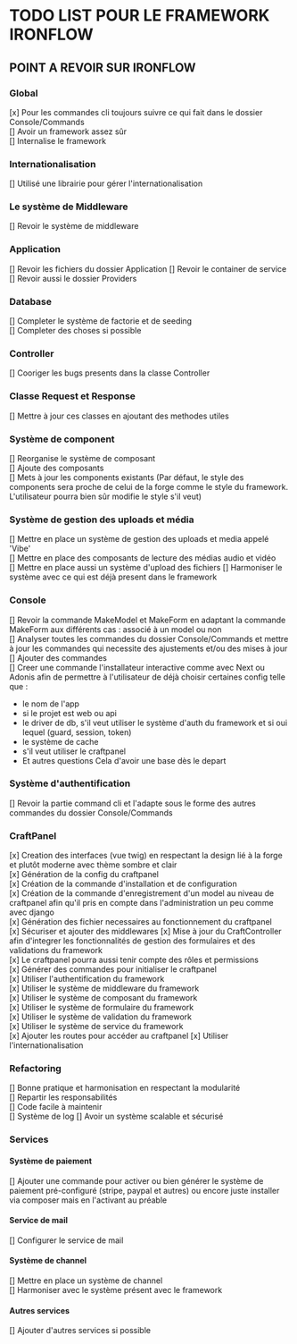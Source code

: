# TODO LIST POUR LE FRAMEWORK IRONFLOW

## POINT A REVOIR SUR IRONFLOW

### Global
[x] Pour les commandes cli toujours suivre ce qui fait dans le dossier Console/Commands  
[] Avoir un framework assez sûr  
[] Internalise le framework  

### Internationalisation

[] Utilisé une librairie pour gérer l'internationalisation 

### Le système de Middleware

[] Revoir le système de middleware  

### Application

[] Revoir les fichiers du dossier Application
[] Revoir le container de service  
[] Revoir aussi le dossier Providers

### Database

[] Completer le système de factorie et de seeding  
[] Completer des choses si possible

### Controller  
[] Cooriger les bugs presents dans la classe Controller

### Classe Request et Response 
[] Mettre à jour ces classes en ajoutant des methodes utiles  

### Système de component

[] Reorganise le système de composant  
[] Ajoute des composants  
[] Mets à jour les components existants (Par défaut, le style des components sera proche de celui de la forge comme le style du framework. L'utilisateur pourra bien sûr modifie le style s'il veut)  

### Système de gestion des uploads et média

[] Mettre en place un système de gestion des uploads et media appelé 'Vibe'  
[] Mettre en place des composants de lecture des médias audio et vidéo  
[] Mettre en place aussi un système d'upload des fichiers 
[] Harmoniser le système avec ce qui est déjà present dans le framework  

### Console

[] Revoir la commande MakeModel et MakeForm en adaptant la commande MakeForm aux différents cas : associé à un model ou non  
[] Analyser toutes les commandes du dossier Console/Commands et mettre à jour les commandes qui necessite des ajustements et/ou des mises à jour
[] Ajouter des commandes  
[] Creer une commande l'installateur interactive comme avec Next ou Adonis afin de permettre à l'utilisateur de déjà choisir certaines config telle que :
   - le nom de l'app
   - si le projet est web ou api
   - le driver de db, s'il veut utiliser le système d'auth du framework et si oui lequel (guard, session, token)
   - le système de cache  
   - s'il veut utiliser le craftpanel  
   - Et autres questions
   Cela d'avoir une base dès le depart  

### Système d'authentification  

[] Revoir la partie command cli et l'adapte sous le forme des autres commandes du dossier Console/Commands   

### CraftPanel
[x] Creation des interfaces (vue twig) en respectant la design lié à la forge et plutôt moderne avec thème sombre et clair  
[x] Génération de la config du craftpanel  
[x] Création de la commande d'installation et de configuration  
[x] Création de la commande d'enregistrement d'un model au niveau de craftpanel afin qu'il pris en compte dans l'administration un peu comme avec django     
[x] Génération des fichier necessaires au fonctionnement du craftpanel  
[x] Sécuriser et ajouter des middlewares
[x] Mise à jour du CraftController afin d'integrer les fonctionnalités de gestion des formulaires et des validations du framework  
[x] Le craftpanel pourra aussi tenir compte des rôles et permissions  
[x] Générer des commandes pour initialiser le craftpanel  
[x] Utiliser l'authentification du framework  
[x] Utiliser le système de middleware du framework  
[x] Utiliser le système de composant du framework  
[x] Utiliser le système de formulaire du framework  
[x] Utiliser le système de validation du framework  
[x] Utiliser le système de service du framework  
[x] Ajouter les routes pour accéder au craftpanel
[x] Utiliser l'internationalisation  

### Refactoring  
[] Bonne pratique et harmonisation en respectant la modularité    
[] Repartir les responsabilités  
[] Code facile à maintenir  
[] Système de log
[] Avoir un système scalable et sécurisé   

### Services

#### Système de paiement
[] Ajouter une commande pour activer ou bien générer le système de paiement pré-configuré (stripe, paypal et autres) ou encore juste installer via composer mais en l'activant au préable  

#### Service de mail
[] Configurer le service de mail  

#### Système de channel
[] Mettre en place un système de channel  
[] Harmoniser avec le système présent avec le framework  

#### Autres services
[] Ajouter d'autres services si possible
